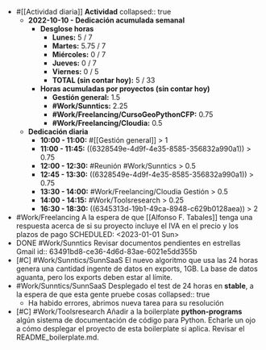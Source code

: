 - #[[Actividad diaria]] **Actividad**
  collapsed:: true
  - **2022-10-10 - Dedicación acumulada semanal**
    - **Desglose horas**
      - **Lunes:** 5 / 7
      - **Martes:** 5.75 / 7
      - **Miércoles:** 0 / 7
      - **Jueves:** 0 / 7
      - **Viernes:** 0 / 5
      - **TOTAL (sin contar hoy):** 5 / 33
    - **Horas acumuladas por proyectos (sin contar hoy)**
      - **Gestión general:** 1.5
      - **#Work/Sunntics:** 2.25
      - **#Work/Freelancing/CursoGeoPythonCFP:** 0.75
      - **#Work/Freelancing/Cloudia:** 0.5
  - **Dedicación diaria**
    - **10:00 - 11:00:** #[[Gestión general]] > 1
    - **11:00 - 11:45:** ((6328549e-4d9f-4e35-8585-356832a990a1)) > 0.75
    - **12:00 - 12:30:** #Reunión #Work/Sunntics > 0.5
    - **12:45 - 13:30:** ((6328549e-4d9f-4e35-8585-356832a990a1)) > 0.75
    - **13:30 - 14:00:** #Work/Freelancing/Cloudia Gestión > 0.5
    - **14:00 - 14:15:** #Work/Toolsresearch > 0.25
    - **16:30 - 18:30:** ((6345313d-19b1-49ca-8948-c629b0128aea)) > 2
- #Work/Freelancing A la espera de que [[Alfonso F. Tabales]] tenga una respuesta acerca de si su proyecto incluye el IVA en el precio y los plazos de pago
  SCHEDULED: <2023-01-01 Sun>
- DONE #Work/Sunntics Revisar documentos pendientes en estrellas Gmail
  id:: 63491bd8-ce36-4d6d-83ae-6021e5dd355b
- [#C] #Work/Sunntics/SunnSaaS El nuevo algoritmo que usa las 24 horas genera una cantidad ingente de datos en exports, 1GB. La base de datos aguanta, pero los exports deben estar al límite.
- #Work/Sunntics/SunnSaaS Desplegado el test de 24 horas en **stable**, a la espera de que esta gente pruebe cosas
  collapsed:: true
  - Ha habido errores, abrimos nueva tarea para su resolución
- [#C] #Work/Toolsresearch Añadir a la boilerplate **python-programs** algún sistema de documentación de código para Python. Echarle un ojo a cómo desplegar el proyecto de esta boilerplate si aplica. Revisar el README_boilerplate.md.